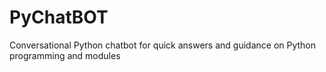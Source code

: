 # PyChatBOT
Conversational Python chatbot for quick answers and guidance on Python programming and modules
